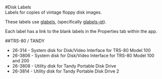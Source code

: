 #Disk Labels  
Labels for copies of vintage floppy disk images.

These labels use [glabels](https://glables.org), (specifically [glabels-qt](https://github.com/jimevins/glabels-qt)).

Each label has a link to the blank labels in the Properties tab within the app.

##TRS-80 / TANDY  
* 26-314 - System disk for Disk/Video Interface for TRS-80 Model 100  
* 26-3806 - System disk for Disk/Video Interface for TRS-80 Model 100 and 200  
* 26-3808 - Utility disk for Tandy Portable Disk Drive  
* 26-3814 - Utility disk for Tandy Portable Disk Drive 2  
<!-- Utility disk for TANDY Model 600 -->
